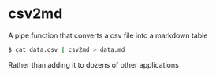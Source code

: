 # csv2md

A pipe function that converts a csv file into a markdown table

```bash
$ cat data.csv | csv2md > data.md
```

Rather than adding it to dozens of other applications
